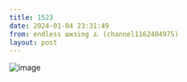 ```yaml
---
title: 1523
date: 2024-01-04 23:31:49
from: endless шизing ⍼ (channel1162404975)
layout: post
---
```


![image](photos/photo_206@04-01-2024_23-31-49.jpg)


